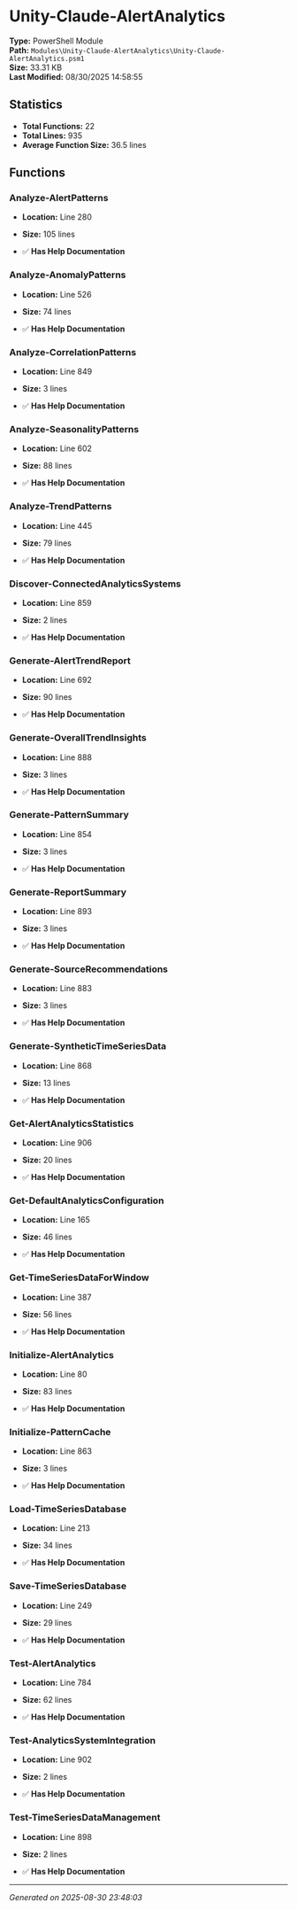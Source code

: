 # Unity-Claude-AlertAnalytics

**Type:** PowerShell Module  
**Path:** `Modules\Unity-Claude-AlertAnalytics\Unity-Claude-AlertAnalytics.psm1`  
**Size:** 33.31 KB  
**Last Modified:** 08/30/2025 14:58:55  

## Statistics

- **Total Functions:** 22
- **Total Lines:** 935
- **Average Function Size:** 36.5 lines

## Functions


### Analyze-AlertPatterns

- **Location:** Line 280
- **Size:** 105 lines

- ✅ **Has Help Documentation** 
### Analyze-AnomalyPatterns

- **Location:** Line 526
- **Size:** 74 lines

- ✅ **Has Help Documentation** 
### Analyze-CorrelationPatterns

- **Location:** Line 849
- **Size:** 3 lines

- ✅ **Has Help Documentation** 
### Analyze-SeasonalityPatterns

- **Location:** Line 602
- **Size:** 88 lines

- ✅ **Has Help Documentation** 
### Analyze-TrendPatterns

- **Location:** Line 445
- **Size:** 79 lines

- ✅ **Has Help Documentation** 
### Discover-ConnectedAnalyticsSystems

- **Location:** Line 859
- **Size:** 2 lines

- ✅ **Has Help Documentation** 
### Generate-AlertTrendReport

- **Location:** Line 692
- **Size:** 90 lines

- ✅ **Has Help Documentation** 
### Generate-OverallTrendInsights

- **Location:** Line 888
- **Size:** 3 lines

- ✅ **Has Help Documentation** 
### Generate-PatternSummary

- **Location:** Line 854
- **Size:** 3 lines

- ✅ **Has Help Documentation** 
### Generate-ReportSummary

- **Location:** Line 893
- **Size:** 3 lines

- ✅ **Has Help Documentation** 
### Generate-SourceRecommendations

- **Location:** Line 883
- **Size:** 3 lines

- ✅ **Has Help Documentation** 
### Generate-SyntheticTimeSeriesData

- **Location:** Line 868
- **Size:** 13 lines

- ✅ **Has Help Documentation** 
### Get-AlertAnalyticsStatistics

- **Location:** Line 906
- **Size:** 20 lines

- ✅ **Has Help Documentation** 
### Get-DefaultAnalyticsConfiguration

- **Location:** Line 165
- **Size:** 46 lines

- ✅ **Has Help Documentation** 
### Get-TimeSeriesDataForWindow

- **Location:** Line 387
- **Size:** 56 lines

- ✅ **Has Help Documentation** 
### Initialize-AlertAnalytics

- **Location:** Line 80
- **Size:** 83 lines

- ✅ **Has Help Documentation** 
### Initialize-PatternCache

- **Location:** Line 863
- **Size:** 3 lines

- ✅ **Has Help Documentation** 
### Load-TimeSeriesDatabase

- **Location:** Line 213
- **Size:** 34 lines

- ✅ **Has Help Documentation** 
### Save-TimeSeriesDatabase

- **Location:** Line 249
- **Size:** 29 lines

- ✅ **Has Help Documentation** 
### Test-AlertAnalytics

- **Location:** Line 784
- **Size:** 62 lines

- ✅ **Has Help Documentation** 
### Test-AnalyticsSystemIntegration

- **Location:** Line 902
- **Size:** 2 lines

- ✅ **Has Help Documentation** 
### Test-TimeSeriesDataManagement

- **Location:** Line 898
- **Size:** 2 lines

- ✅ **Has Help Documentation**

---
*Generated on 2025-08-30 23:48:03*
